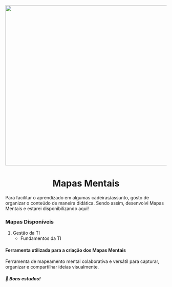 <div align="center">
<img src="https://user-images.githubusercontent.com/71513260/151648758-ff040416-e554-4311-aa01-aaf090964b6d.png" width="600" height="500"/>
</div>
 
<h1 align="center"> Mapas Mentais</h1>
Para facilitar o aprendizado em algumas cadeiras/assunto, gosto de organizar o conteúdo de maneira didática. Sendo assim, desenvolvi Mapas Mentais e estarei disponibilizando aqui!

### Mapas Disponíveis 

1. Gestão da TI
    - Fundamentos da TI


#### Ferramenta utilizada para a criação dos Mapas Mentais

Ferramenta de mapeamento mental colaborativa e versátil para capturar, organizar e compartilhar ideias visualmente.

##### 🦅 Bons estudos!
